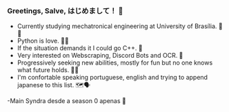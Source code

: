 ### Greetings, Salve, はじめまして！ 👋

- Currently studying mechatronical engineering at University of Brasília. 🏫🤖
- Python is love. 🐍🖤
- If the situation demands it I could go C++. 🤔
- Very interested on Webscraping, Discord Bots and OCR. 💭
- Progressively seeking new abilities, mostly for fun but no one knows what future holds. 📖🌝
- I'm confortable speaking portuguese, english and trying to append japanese to this list. 🗺️🗣️

-Main Syndra desde a season 0 apenas 💯

